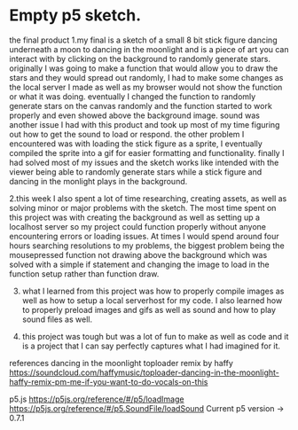 # Empty p5 sketch.

the final product
 1.my final is a sketch of a small 8 bit stick figure dancing underneath a moon to dancing in the moonlight and is a piece of art you can interact with by clicking on the background to randomly generate stars. originally I was going to make a function that would allow you to draw the stars and they would spread out randomly, I had to make some changes as the local server I made as well as my browser would not show the function or what it was doing. eventually I changed the function to randomly generate stars on the canvas randomly and the function started to work properly and even showed above the background image. sound was another issue I had with this product and took up most of my time figuring out how to get the sound to load or respond. the other problem I encountered was with loading the stick figure as a sprite, I eventually compiled the sprite into a gif for easier formatting and functionality. finally I had solved most of my issues and the sketch works like intended with the viewer being able to randomly generate stars while a stick figure and dancing in the monlight plays in the background.

2.this week I also spent a lot of time researching, creating assets, as well as solving minor or major problems with the sketch. The most time spent on this project was with creating the background as well as setting up a localhost server so my project could function properly without anyone encountering errors or loading issues. At times I would spend around four hours searching resolutions to my problems, the biggest problem being the mousepressed function not drawing above the background which was solved with a simple if statement and  changing the image to load in the function setup rather than function draw.

3. what I learned from this project was how to properly compile images as well as how to setup a local serverhost for my code. I also learned how to properly preload images and gifs as well as sound and how to play sound files as well.

4.  this project was tough but was a lot of fun to make as well as code and it is a project that I can say perfectly captures what I had imagined for it.

references
dancing in the moonlight toploader remix by haffy
https://soundcloud.com/haffymusic/toploader-dancing-in-the-moonlight-haffy-remix-pm-me-if-you-want-to-do-vocals-on-this

p5.js
https://p5js.org/reference/#/p5/loadImage
https://p5js.org/reference/#/p5.SoundFile/loadSound
Current p5 version -> 0.7.1
